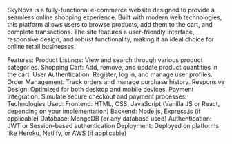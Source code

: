 SkyNova is a fully-functional e-commerce website designed to provide a seamless online shopping experience. Built with modern web technologies, this platform allows users to browse products, add them to the cart, and complete transactions. The site features a user-friendly interface, responsive design, and robust functionality, making it an ideal choice for online retail businesses.

Features:
Product Listings: View and search through various product categories.
Shopping Cart: Add, remove, and update product quantities in the cart.
User Authentication: Register, log in, and manage user profiles.
Order Management: Track orders and manage purchase history.
Responsive Design: Optimized for both desktop and mobile devices.
Payment Integration: Simulate secure checkout and payment processes.
Technologies Used:
Frontend: HTML, CSS, JavaScript (Vanilla JS or React, depending on your implementation)
Backend: Node.js, Express.js (if applicable)
Database: MongoDB (or any database used)
Authentication: JWT or Session-based authentication
Deployment: Deployed on platforms like Heroku, Netlify, or AWS (if applicable)
